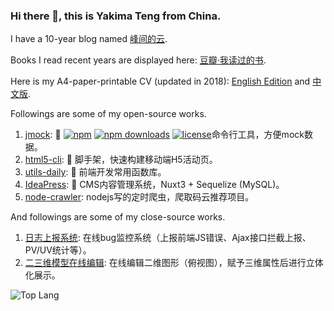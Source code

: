 ### Hi there 👋, this is Yakima Teng from China.

I have a 10-year blog named [峰间的云](https://www.orzzone.com).

Books I read recent years are displayed here: [豆瓣·我读过的书](https://book.douban.com/people/cleveryun/collect?sort=time&start=0&filter=all&mode=list&tags_sort=count).

Here is my A4-paper-printable CV (updated in 2018): [English Edition](https://www.orzzone.com/projects/html5-cli/htmls/cv/index_en.html) and [中文版](https://www.orzzone.com/projects/html5-cli/htmls/cv/index_cn.html).

Followings are some of my open-source works.

1. [jmock](https://github.com/Yakima-Teng/jmock): 🤠 [![npm](https://img.shields.io/npm/v/jmock.svg?style=flat-square)](https://www.npmjs.com/package/jmock)
[![npm downloads](https://img.shields.io/npm/dm/jmock?color=blue&label=npm%20downloads&style=flat-square)](https://www.npmjs.com/package/jmock)
[![license](https://img.shields.io/github/license/Yakima-Teng/jmock.svg?style=flat-square)](https://github.com/Yakima-Teng/jmock)命令行工具，方便mock数据。
2. [html5-cli](https://github.com/Yakima-Teng/html5-cli): 💩 脚手架，快速构建移动端H5活动页。
3. [utils-daily](https://github.com/Yakima-Teng/utils-daily): 🚦 前端开发常用函数库。
4. [IdeaPress](https://github.com/Yakima-Teng/IdeaPress): 🐢 CMS内容管理系统，Nuxt3 + Sequelize (MySQL)。
5. [node-crawler](https://github.com/Yakima-Teng/node-crawler): nodejs写的定时爬虫，爬取码云推荐项目。

And followings are some of my close-source works.

1. [日志上报系统](https://www.verybugs.com): 在线bug监控系统（上报前端JS错误、Ajax接口拦截上报、PV/UV统计等）。
2. [二三维模型在线编辑](https://www.veryhouses.com/): 在线编辑二维图形（俯视图），赋予三维属性后进行立体化展示。

<!--
![Yakima Teng's Github Stats](https://github-readme-stats.vercel.app/api?username=Yakima-Teng&count_private=true&show_icons=true&title_color=fff&icon_color=79ff97&text_color=9f9f9f&bg_color=151515&hide=[%22contribs%22])
-->

![Top Lang](https://github-readme-stats.vercel.app/api/top-langs/?username=Yakima-Teng&layout=compact)

<!--
**Yakima-Teng/Yakima-Teng** is a ✨ _special_ ✨ repository because its `README.md` (this file) appears on your GitHub profile.

Here are some ideas to get you started:

- 🔭 I’m currently working on ...
- 🌱 I’m currently learning ...
- 👯 I’m looking to collaborate on ...
- 🤔 I’m looking for help with ...
- 💬 Ask me about ...
- 📫 How to reach me: ...
- 😄 Pronouns: ...
- ⚡ Fun fact: ...
-->

